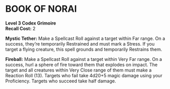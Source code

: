 # BOOK OF NORAI

**Level 3 Codex Grimoire**  
**Recall Cost:** 2

**Mystic Tether:** Make a Spellcast Roll against a target within Far range. On a success, they’re temporarily Restrained and must mark a Stress. If you target a flying creature, this spell grounds and temporarily Restrains them.

**Fireball:** Make a Spellcast Roll against a target within Very Far range. On a success, hurl a sphere of fire toward them that explodes on impact. The target and all creatures within Very Close range of them must make a Reaction Roll (13). Targets who fail take 4d20+5 magic damage using your Proficiency. Targets who succeed take half damage.